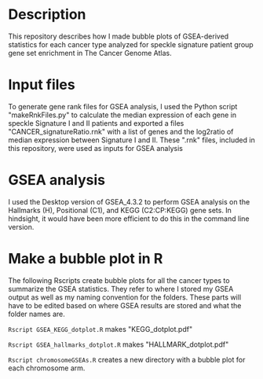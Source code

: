 # Description
This repository describes how I made bubble plots of GSEA-derived statistics for each cancer type analyzed for speckle signature patient group gene set enrichment in The Cancer Genome Atlas. 

# Input files
To generate gene rank files for GSEA analysis, I used the Python script "makeRnkFiles.py" to calculate the median expression of each gene in speckle Signature I and II patients and exported a files "CANCER_signatureRatio.rnk" with a list of genes and the log2ratio of median expression between Signature I and II. These ".rnk" files, included in this repository, were used as inputs for GSEA analysis

# GSEA analysis
I used the Desktop version of GSEA_4.3.2 to perform GSEA analysis on the Hallmarks (H), Positional (C1), and KEGG (C2:CP:KEGG) gene sets. In hindsight, it would have been more efficient to do this in the command line version. 

# Make a bubble plot in R
The following Rscripts create bubble plots for all the cancer types to summarize the GSEA statistics. They refer to where I stored my GSEA output as well as my naming convention for the folders. These parts will have to be edited based on where GSEA results are stored and what the folder names are.

```Rscript GSEA_KEGG_dotplot.R``` makes "KEGG_dotplot.pdf"

```Rscript GSEA_hallmarks_dotplot.R``` makes "HALLMARK_dotplot.pdf" 

```Rscript chromosomeGSEAs.R``` creates a new directory with a bubble plot for each chromosome arm.


